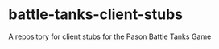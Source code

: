battle-tanks-client-stubs
=========================

A repository for client stubs for the Pason Battle Tanks Game
